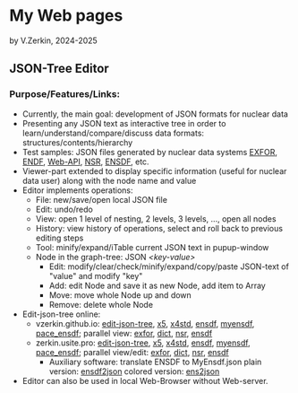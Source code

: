 # My Web pages
by V.Zerkin, 2024-2025

## JSON-Tree Editor

### Purpose/Features/Links:
* Currently, the main goal: development of JSON formats for nuclear data
* Presenting any JSON text as interactive tree in order to 
  learn/understand/compare/discuss data formats: structures/contents/hierarchy
* Test samples: JSON files generated by nuclear data systems
  [EXFOR](https://nds.iaea.org/exfor/),
  [ENDF](https://nds.iaea.org/endf/),
  [Web-API](https://nds.iaea.org/exfor/x4guide/API/),
  [NSR](https://www.nndc.bnl.gov/nsr-dev/),
  [ENSDF](https://www.nndc.bnl.gov/ensdf-json/),
  etc.
* Viewer-part extended to display specific information (useful for nuclear data user) 
  along with the node name and value
* Editor implements operations: 
  * File: new/save/open local JSON file
  * Edit: undo/redo
  * View: open 1 level of nesting, 2 levels, 3 levels, ..., open all nodes
  * History: view history of operations, select and roll back to previous editing steps
  * Tool: minify/expand/iTable current JSON text in pupup-window
  * Node in the graph-tree: JSON _\<key-value\>_
    * Edit: modify/clear/check/minify/expand/copy/paste JSON-text of "value" and modify "key"
    * Add: edit Node and save it as new Node, add item to Array
    * Move: move whole Node up and down
    * Remove: delete whole Node
* Edit-json-tree online:
  * vzerkin.github.io: [edit-json-tree](https://vzerkin.github.io/edit-json-tree/),
    [x5](https://vzerkin.github.io/edit-json-tree/#1),
    [x4std](https://vzerkin.github.io/edit-json-tree/#10),
    [ensdf](https://vzerkin.github.io/edit-json-tree/#5),
    [myensdf](https://vzerkin.github.io/edit-json-tree/#5z),
    [pace_ensdf](https://vzerkin.github.io/edit-json-tree/#11);
    parallel view: [exfor](https://vzerkin.github.io/edit-json-tree/cmp2exfor.htm),
    [dict](https://vzerkin.github.io/edit-json-tree/cmp2dict.htm),
    [nsr](https://vzerkin.github.io/edit-json-tree/cmp2nsr.htm),
    [ensdf](https://vzerkin.github.io/edit-json-tree/cmp2ensdf.htm)
  * zerkin.usite.pro: [edit-json-tree](https://zerkin.usite.pro/edit-json-tree/),
    [x5](https://zerkin.usite.pro/edit-json-tree/#1),
    [x4std](https://zerkin.usite.pro/edit-json-tree/#10),
    [ensdf](https://zerkin.usite.pro/edit-json-tree/#5),
    [myensdf](https://zerkin.usite.pro/edit-json-tree/#5z),
    [pace_ensdf](https://zerkin.usite.pro/edit-json-tree/#11);
    parallel view/edit: [exfor](https://zerkin.usite.pro/edit-json-tree/cmp2exfor.htm),
    [dict](https://zerkin.usite.pro/edit-json-tree/cmp2dict.htm),
    [nsr](https://zerkin.usite.pro/edit-json-tree/cmp2nsr.htm),
    [ensdf](https://zerkin.usite.pro/edit-json-tree/cmp2ensdf.htm)
    * Auxiliary software: translate ENSDF to MyEnsdf.json
      plain version: [ensdf2json](https://zerkin.usite.pro/edit-json-tree/ensdf2json.htm)
      colored version: [ens2json](https://zerkin.usite.pro/edit-json-tree/ens2json.htm)
* Editor can also be used in local Web-Browser without Web-server.
